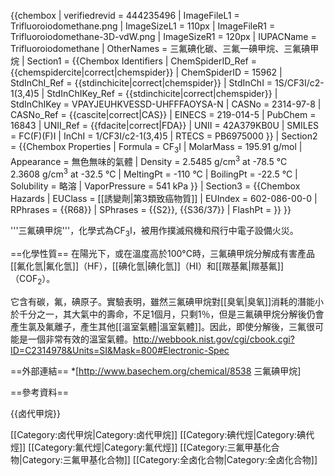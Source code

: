 {{chembox
| verifiedrevid = 444235496
| ImageFileL1 = Trifluoroiodomethane.png
| ImageSizeL1 = 110px
| ImageFileR1 = Trifluoroiodomethane-3D-vdW.png
| ImageSizeR1 = 120px
| IUPACName = Trifluoroiodomethane
| OtherNames = 三氟碘化碳、三氟一碘甲烷、三氟碘甲烷
| Section1 = {{Chembox Identifiers
|   ChemSpiderID_Ref = {{chemspidercite|correct|chemspider}}
| ChemSpiderID = 15962
| StdInChI_Ref = {{stdinchicite|correct|chemspider}}
| StdInChI = 1S/CF3I/c2-1(3,4)5
| StdInChIKey_Ref = {{stdinchicite|correct|chemspider}}
| StdInChIKey = VPAYJEUHKVESSD-UHFFFAOYSA-N
| CASNo = 2314-97-8
|    CASNo_Ref = {{cascite|correct|CAS}}
|   EINECS = 219-014-5
|   PubChem = 16843
|   UNII_Ref = {{fdacite|correct|FDA}}
| UNII = 42A379KB0U
| SMILES = FC(F)(F)I
|   InChI = 1/CF3I/c2-1(3,4)5
|   RTECS = PB6975000
  }}
| Section2 = {{Chembox Properties
|   Formula = CF<sub>3</sub>I
|   MolarMass = 195.91 g/mol
|   Appearance = 無色無味的氣體
|   Density = 2.5485 g/cm<sup>3</sup> at -78.5 °C<br/>2.3608 g/cm<sup>3</sup> at -32.5 °C
|   MeltingPt = -110 °C
|   BoilingPt = -22.5 °C
|   Solubility = 略溶
|   VaporPressure = 541 kPa
  }}
| Section3 = {{Chembox Hazards
|   EUClass = [[誘變劑|第3類致癌物質]]
|   EUIndex = 602-086-00-0
|   RPhrases = {{R68}}
|   SPhrases = {{S2}}, {{S36/37}}
|   FlashPt =
  }}
}}

'''三氟碘甲烷'''，化學式為CF<sub>3</sub>I，被用作撲滅飛機和飛行中電子設備火災。

==化學性質==
在陽光下，或在溫度高於100°C時，三氟碘甲烷分解成有害產品[[氟化氫|氟化氫]]（HF），[[碘化氫|碘化氫]]（HI）和[[羰基氟|羰基氟]]（COF<sub>2</sub>）。

它含有碳，氟，碘原子。實驗表明，雖然三氟碘甲烷對[[臭氧|臭氧]]消耗的潛能小於千分之一，其大氣中的壽命，不足1個月，只剩1％，但是三氟碘甲烷分解後仍會產生氯及氟離子，產生其他[[溫室氣體|溫室氣體]]。因此，即使分解後，三氟很可能是一個非常有效的溫室氣體。<ref name="webbook.nist">http://webbook.nist.gov/cgi/cbook.cgi?ID=C2314978&Units=SI&Mask=800#Electronic-Spec</ref>

==外部連結==
*[http://www.basechem.org/chemical/8538 三氟碘甲烷]

==參考資料==
<references/>

{{卤代甲烷}}

[[Category:卤代甲烷|Category:卤代甲烷]]
[[Category:碘代烴|Category:碘代烴]]
[[Category:氟代烴|Category:氟代烴]]
[[Category:三氟甲基化合物|Category:三氟甲基化合物]]
[[Category:全卤化合物|Category:全卤化合物]]